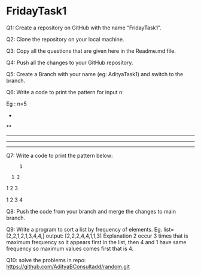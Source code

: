 # FridayTask1
Q1: Create a repository on GitHub with the name “FridayTask1”. 

Q2: Clone the repository on your local machine. 

Q3: Copy all the questions that are given here in the Readme.md file. 

Q4: Push all the changes to your GitHub repository. 

Q5: Create a Branch with your name (eg: AdityaTask1) and switch to the branch. 

Q6: Write a code to print the pattern for input n: 

Eg : n=5 

* 

** 

*** 

**** 

*****  

Q7: Write a code to print the pattern below: 

         1 

      1 2 

   1 2 3  

1 2 3 4  

Q8: Push the code from your branch and merge the changes to main branch. 
 

Q9: Write a program to sort a list by frequency of elements. Eg. list=[2,2,1,2,1,3,4,4,] output: [2,2,2,4,4,1,1,3] Explanation 2 occur 3 times that is maximum frequency so it appears first in the list, then 4 and 1 have same frequency so maximum values comes first that is 4. 

 

Q10: solve the problems in repo: https://github.com/AdityaBConsultadd/random.git  
